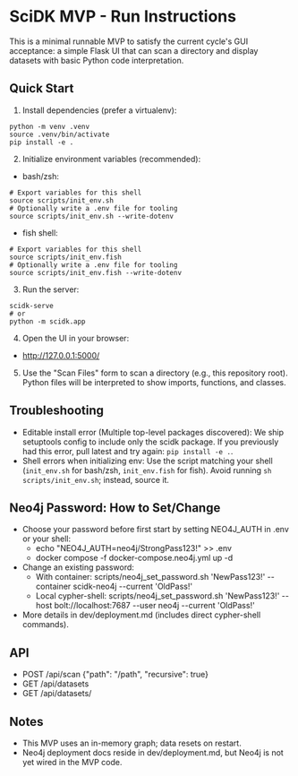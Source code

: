 # SciDK MVP - Run Instructions

This is a minimal runnable MVP to satisfy the current cycle's GUI acceptance: a simple Flask UI that can scan a directory and display datasets with basic Python code interpretation.

## Quick Start

1) Install dependencies (prefer a virtualenv):
```
python -m venv .venv
source .venv/bin/activate
pip install -e .
```

2) Initialize environment variables (recommended):
- bash/zsh:
```
# Export variables for this shell
source scripts/init_env.sh
# Optionally write a .env file for tooling
source scripts/init_env.sh --write-dotenv
```
- fish shell:
```
# Export variables for this shell
source scripts/init_env.fish
# Optionally write a .env file for tooling
source scripts/init_env.fish --write-dotenv
```

3) Run the server:
```
scidk-serve
# or
python -m scidk.app
```

4) Open the UI in your browser:
- http://127.0.0.1:5000/

5) Use the "Scan Files" form to scan a directory (e.g., this repository root). Python files will be interpreted to show imports, functions, and classes.

## Troubleshooting
- Editable install error (Multiple top-level packages discovered): We ship setuptools config to include only the scidk package. If you previously had this error, pull latest and try again: `pip install -e .`.
- Shell errors when initializing env: Use the script matching your shell (`init_env.sh` for bash/zsh, `init_env.fish` for fish). Avoid running `sh scripts/init_env.sh`; instead, source it.

## Neo4j Password: How to Set/Change
- Choose your password before first start by setting NEO4J_AUTH in .env or your shell:
  - echo "NEO4J_AUTH=neo4j/StrongPass123!" >> .env
  - docker compose -f docker-compose.neo4j.yml up -d
- Change an existing password:
  - With container: scripts/neo4j_set_password.sh 'NewPass123!' --container scidk-neo4j --current 'OldPass!'
  - Local cypher-shell: scripts/neo4j_set_password.sh 'NewPass123!' --host bolt://localhost:7687 --user neo4j --current 'OldPass!'
- More details in dev/deployment.md (includes direct cypher-shell commands).

## API
- POST /api/scan {"path": "/path", "recursive": true}
- GET /api/datasets
- GET /api/datasets/<id>

## Notes
- This MVP uses an in-memory graph; data resets on restart.
- Neo4j deployment docs reside in dev/deployment.md, but Neo4j is not yet wired in the MVP code.
